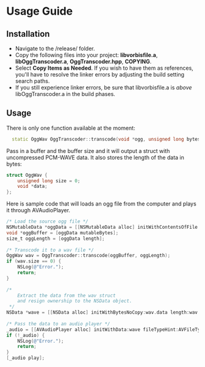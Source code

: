 # Usage Guide #

## Installation ##
* Navigate to the /release/ folder.
* Copy the following files into your project: **libvorbisfile.a**, **libOggTranscoder.a**, **OggTranscoder.hpp**, **COPYING**. 
* Select **Copy Items as Needed**. If you wish to have them as references, you'll have to resolve the linker errors by adjusting the build setting search paths.
* If you still experience linker errors, be sure that libvorbisfile.a is *above* libOggTranscoder.a in the build phases.

## Usage ##
There is only one function available at the moment:
```C++
  static OggWav OggTranscoder::transcode(void *ogg, unsigned long bytes);
```
Pass in a buffer and the buffer size and it will output a struct with uncompressed PCM-WAVE data. It also stores the length of the data in bytes:
```C++
struct OggWav {
    unsigned long size = 0;
    void *data;
};
```

Here is sample code that will loads an ogg file from the computer and plays it through AVAudioPlayer.
```objective-c
/* Load the source ogg file */
NSMutableData *oggData = [[NSMutableData alloc] initWithContentsOfFile:@"Epoq-Lepidoptera.ogg"];
void *oggBuffer = [oggData mutableBytes];
size_t oggLength = [oggData length];
    
/* Transcode it to a wav file */
OggWav wav = OggTranscoder::transcode(oggBuffer, oggLength);
if (wav.size == 0) {
    NSLog(@"Error.");
    return;
}
    
/* 
    Extract the data from the wav struct
    and resign ownership to the NSData object.
 */
NSData *wave = [[NSData alloc] initWithBytesNoCopy:wav.data length:wav.size freeWhenDone:YES];
    
/* Pass the data to an audio player */
_audio = [[AVAudioPlayer alloc] initWithData:wave fileTypeHint:AVFileTypeWAVE error:nil];
if (!_audio) {
    NSLog(@"Error.");
    return;
}
[_audio play];
```

